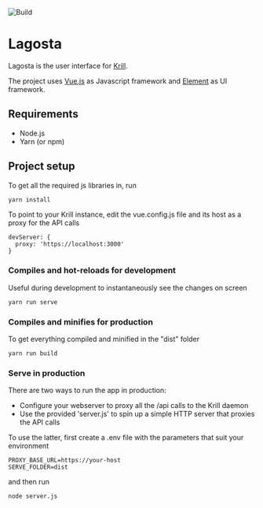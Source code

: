 ![Build](https://github.com/NLnetLabs/lagosta/workflows/Build/badge.svg)

# Lagosta

Lagosta is the user interface for [Krill](https://github.com/NLnetLabs/krill).

The project uses [Vue.js](https://vuejs.org/) as Javascript framework and [Element](https://element.eleme.io/) as UI framework.

## Requirements
* Node.js
* Yarn (or npm)

## Project setup
To get all the required js libraries in, run
```
yarn install
```

To point to your Krill instance, edit the vue.config.js file and its host as a proxy for the API calls
```
devServer: {
  proxy: 'https://localhost:3000'
}
```

### Compiles and hot-reloads for development
Useful during development to instantaneously see the changes on screen
```
yarn run serve
```

### Compiles and minifies for production
To get everything compiled and minified in the "dist" folder
```
yarn run build
```

### Serve in production
There are two ways to run the app in production:
* Configure your webserver to proxy all the /api calls to the Krill daemon
* Use the provided 'server.js' to spin up a simple HTTP server that proxies the API calls

To use the latter, first create a .env file with the parameters that suit your environment
```
PROXY_BASE_URL=https://your-host
SERVE_FOLDER=dist
```
and then run
```
node server.js
```